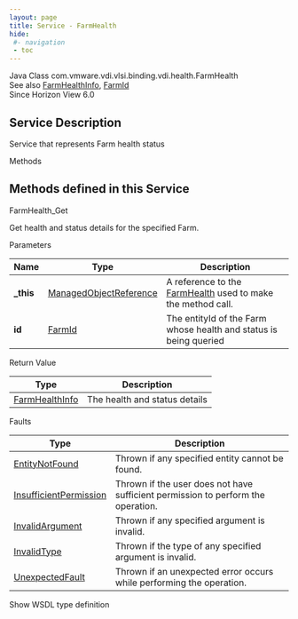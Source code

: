 ```yaml
---
layout: page
title: Service - FarmHealth
hide:
 #- navigation
 - toc
---
```


  
   
  



Java Class
    com.vmware.vdi.vlsi.binding.vdi.health.FarmHealth  
See also
     [FarmHealthInfo](vdi.health.FarmHealth.FarmHealthInfo.md), [FarmId](vdi.entity.FarmId.md)  
Since 
    Horizon View 6.0

  


## Service Description

Service that represents Farm health status 

Methods

Methods defined in this Service   
---  
FarmHealth_Get  
  



Get health and status details for the specified Farm. 

Parameters 

Name| Type| Description  
---|---|---  
**_this**| [ManagedObjectReference](vmodl.ManagedObjectReference.md)|  A reference to the [FarmHealth](vdi.health.FarmHealth.md) used to make the method call.   
**id**| [FarmId](vdi.entity.FarmId.md)|  The entityId of the Farm whose health and status is being queried   
  
  


Return Value 

Type |  Description   
---|---  
[FarmHealthInfo](vdi.health.FarmHealth.FarmHealthInfo.md)| The health and status details  
  


Faults 

Type |  Description   
---|---  
[EntityNotFound](vdi.fault.EntityNotFound.md)| Thrown if any specified entity cannot be found.  
[InsufficientPermission](vdi.fault.InsufficientPermission.md)| Thrown if the user does not have sufficient permission to perform the operation.  
[InvalidArgument](vdi.fault.InvalidArgument.md)| Thrown if any specified argument is invalid.  
[InvalidType](vdi.fault.InvalidType.md)| Thrown if the type of any specified argument is invalid.  
[UnexpectedFault](vdi.fault.UnexpectedFault.md)| Thrown if an unexpected error occurs while performing the operation.  
  
Show WSDL type definition

  
  
  
  
  
  
  

